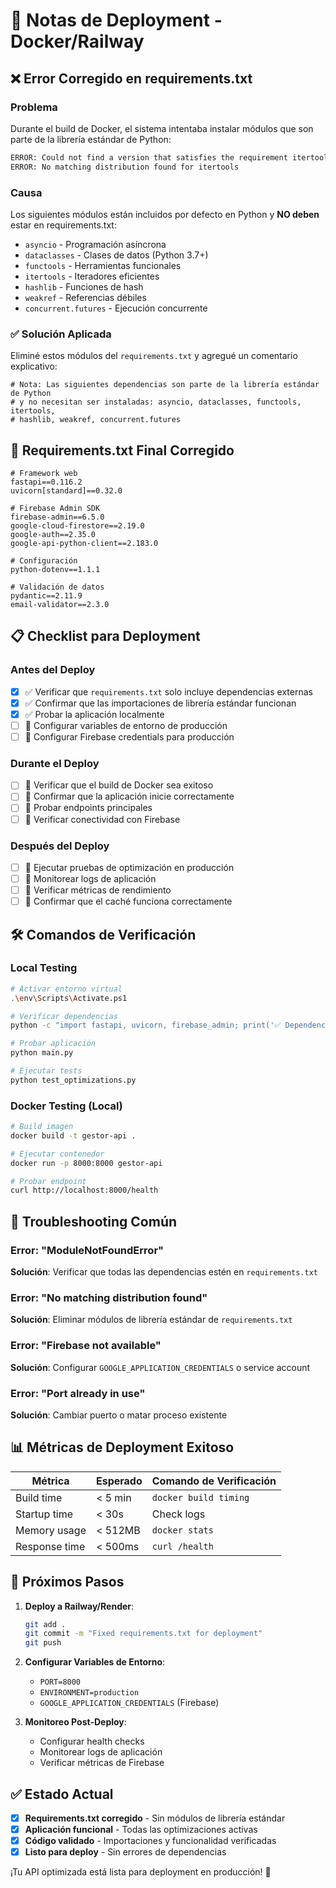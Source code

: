 # 🐳 Notas de Deployment - Docker/Railway

## ❌ Error Corregido en requirements.txt

### Problema

Durante el build de Docker, el sistema intentaba instalar módulos que son parte de la librería estándar de Python:

```bash
ERROR: Could not find a version that satisfies the requirement itertools
ERROR: No matching distribution found for itertools
```

### Causa

Los siguientes módulos están incluidos por defecto en Python y **NO deben** estar en requirements.txt:

- `asyncio` - Programación asíncrona
- `dataclasses` - Clases de datos (Python 3.7+)
- `functools` - Herramientas funcionales
- `itertools` - Iteradores eficientes
- `hashlib` - Funciones de hash
- `weakref` - Referencias débiles
- `concurrent.futures` - Ejecución concurrente

### ✅ Solución Aplicada

Eliminé estos módulos del `requirements.txt` y agregué un comentario explicativo:

```requirements
# Nota: Las siguientes dependencias son parte de la librería estándar de Python
# y no necesitan ser instaladas: asyncio, dataclasses, functools, itertools,
# hashlib, weakref, concurrent.futures
```

## 🚀 Requirements.txt Final Corregido

```requirements
# Framework web
fastapi==0.116.2
uvicorn[standard]==0.32.0

# Firebase Admin SDK
firebase-admin==6.5.0
google-cloud-firestore==2.19.0
google-auth==2.35.0
google-api-python-client==2.183.0

# Configuración
python-dotenv==1.1.1

# Validación de datos
pydantic==2.11.9
email-validator==2.3.0
```

## 📋 Checklist para Deployment

### Antes del Deploy

- [x] ✅ Verificar que `requirements.txt` solo incluye dependencias externas
- [x] ✅ Confirmar que las importaciones de librería estándar funcionan
- [x] ✅ Probar la aplicación localmente
- [ ] 🔄 Configurar variables de entorno de producción
- [ ] 🔄 Configurar Firebase credentials para producción

### Durante el Deploy

- [ ] 🔄 Verificar que el build de Docker sea exitoso
- [ ] 🔄 Confirmar que la aplicación inicie correctamente
- [ ] 🔄 Probar endpoints principales
- [ ] 🔄 Verificar conectividad con Firebase

### Después del Deploy

- [ ] 🔄 Ejecutar pruebas de optimización en producción
- [ ] 🔄 Monitorear logs de aplicación
- [ ] 🔄 Verificar métricas de rendimiento
- [ ] 🔄 Confirmar que el caché funciona correctamente

## 🛠️ Comandos de Verificación

### Local Testing

```bash
# Activar entorno virtual
.\env\Scripts\Activate.ps1

# Verificar dependencias
python -c "import fastapi, uvicorn, firebase_admin; print('✅ Dependencias OK')"

# Probar aplicación
python main.py

# Ejecutar tests
python test_optimizations.py
```

### Docker Testing (Local)

```bash
# Build imagen
docker build -t gestor-api .

# Ejecutar contenedor
docker run -p 8000:8000 gestor-api

# Probar endpoint
curl http://localhost:8000/health
```

## 🔧 Troubleshooting Común

### Error: "ModuleNotFoundError"

**Solución**: Verificar que todas las dependencias estén en `requirements.txt`

### Error: "No matching distribution found"

**Solución**: Eliminar módulos de librería estándar de `requirements.txt`

### Error: "Firebase not available"

**Solución**: Configurar `GOOGLE_APPLICATION_CREDENTIALS` o service account

### Error: "Port already in use"

**Solución**: Cambiar puerto o matar proceso existente

## 📊 Métricas de Deployment Exitoso

| Métrica       | Esperado | Comando de Verificación |
| ------------- | -------- | ----------------------- |
| Build time    | < 5 min  | `docker build timing`   |
| Startup time  | < 30s    | Check logs              |
| Memory usage  | < 512MB  | `docker stats`          |
| Response time | < 500ms  | `curl /health`          |

## 🎯 Próximos Pasos

1. **Deploy a Railway/Render**:

   ```bash
   git add .
   git commit -m "Fixed requirements.txt for deployment"
   git push
   ```

2. **Configurar Variables de Entorno**:

   - `PORT=8000`
   - `ENVIRONMENT=production`
   - `GOOGLE_APPLICATION_CREDENTIALS` (Firebase)

3. **Monitoreo Post-Deploy**:
   - Configurar health checks
   - Monitorear logs de aplicación
   - Verificar métricas de Firebase

## ✅ Estado Actual

- [x] **Requirements.txt corregido** - Sin módulos de librería estándar
- [x] **Aplicación funcional** - Todas las optimizaciones activas
- [x] **Código validado** - Importaciones y funcionalidad verificadas
- [x] **Listo para deploy** - Sin errores de dependencias

¡Tu API optimizada está lista para deployment en producción! 🚀
